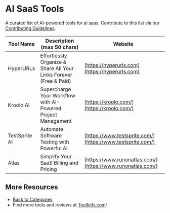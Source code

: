 # AI SaaS Tools

A curated list of AI-powered tools for ai saas. Contribute to this list via our [Contributing Guidelines](https://github.com/ToolkitlyAI/awesome-ai-tools/blob/master/CONTRIBUTING.md).

| Tool Name | Description (max 50 chars) | Website |
|-----------|----------------------------|---------|
| HyperURLs | Effortlessly Organize & Share All Your Links Forever (Free & Paid) | [https://hyperurls.com](https://hyperurls.com) |
| Kroolo AI | Supercharge Your Workflow with AI-Powered Project Management | [https://kroolo.com/](https://kroolo.com/) |
| TestSprite AI | Automate Software Testing with Powerful AI | [https://www.testsprite.com/](https://www.testsprite.com/) |
| Atlas | Simplify Your SaaS Billing and Pricing | [https://www.runonatlas.com/](https://www.runonatlas.com/) |

## More Resources
- [Back to Categories](https://github.com/ToolkitlyAI/awesome-ai-tools/blob/master/README.md)
- Find more tools and reviews at [Toolkitly.com](https://toolkitly.com)!
